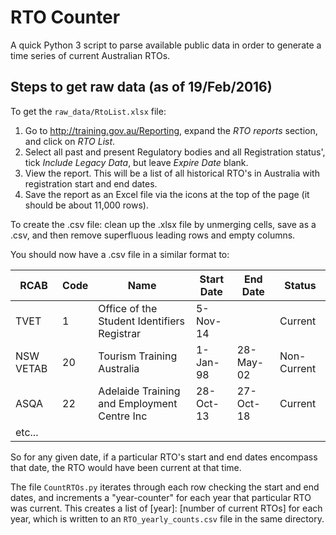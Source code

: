# RTO Counter
A quick Python 3 script to parse available public data in order to generate a time series of current Australian RTOs.

## Steps to get raw data (as of 19/Feb/2016)

To get the `raw_data/RtoList.xlsx` file:

1.  Go to <http://training.gov.au/Reporting>, expand the *RTO reports* section, and click on *RTO List*.
2.  Select all past and present Regulatory bodies and all Registration status',
    tick *Include Legacy Data*, but leave *Expire Date* blank.
3.  View the report. This will be a list of all historical RTO's in Australia with registration start and end dates.
4.  Save the report as an Excel file via the icons at the top of the page (it should be about 11,000 rows).


To create the .csv file: clean up the .xlsx file by unmerging cells, save as a .csv, and then remove superfluous leading rows and empty columns.

You should now have a .csv file in a similar format to:

RCAB | Code | Name | Start Date | End Date | Status
---- | ---- | ---- | ---------- | -------- | ------
TVET | 1 | Office of the Student Identifiers Registrar | 5-Nov-14 | | Current
NSW VETAB | 20 | Tourism Training Australia | 1-Jan-98 | 28-May-02 | Non-Current
ASQA | 22 | Adelaide Training and Employment Centre Inc | 28-Oct-13 | 27-Oct-18 | Current
etc... | | | | |

So for any given date, if a particular RTO's start and end dates encompass that date, the RTO would have been current at that time.

The file `CountRTOs.py` iterates through each row checking the start and end dates, and increments a "year-counter"
for each year that particular RTO was current. This creates a list of [year]: [number of current RTOs] for each year, which
is written to an `RTO_yearly_counts.csv` file in the same directory.
